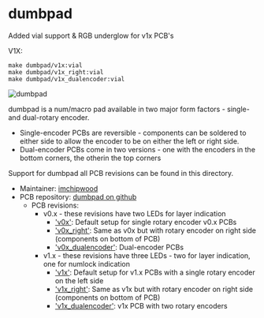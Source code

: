 # dumbpad

Added vial support & RGB underglow for v1x PCB's

V1X:

    make dumbpad/v1x:vial
    make dumbpad/v1x_right:vial
    make dumbpad/v1x_dualencoder:vial


![dumbpad](https://i.imgur.com/1T7ciLZl.jpg)

dumbpad is a num/macro pad available in two major form factors - single- and dual-rotary encoder.

* Single-encoder PCBs are reversible - components can be soldered to either side to allow
the encoder to be on either the left or right side.
* Dual-encoder PCBs come in two versions - one with the encoders in the bottom corners, the otherin the top corners

Support for dumbpad all PCB revisions can be found in this directory.

* Maintainer: [imchipwood](https://github.com/imchipwood)
* PCB repository: [dumbpad on github](https://github.com/imchipwood/dumbpad)
  * PCB revisions:
    * v0.x - these revisions have two LEDs for layer indication
      * ['v0x'](v0x/): Default setup for single rotary encoder v0.x PCBs
      * ['v0x_right'](v0x_right/): Same as v0x but with rotary encoder on right side (components on bottom of PCB)
      * ['v0x_dualencoder'](v0x_dualencoder/): Dual-encoder PCBs
    * v1.x - these revisions have three LEDs - two for layer indication, one for numlock indication
      * ['v1x'](v1x/): Default setup for v1.x PCBs with a single rotary encoder on the left side
      * ['v1x_right'](v1x_right/): Same as v1x but with rotary encoder on right side (components on bottom of PCB)
      * ['v1x_dualencoder'](v1x_dualencoder/): v1x PCB with two rotary encoders
